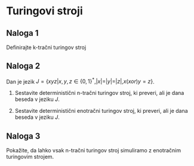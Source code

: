 # Turingovi stroji

## Naloga 1

Definirajte k-tračni turingov stroj

## Naloga 2

Dan je jezik $J = \{ xyz | x, y, z \in \{0, 1\}^*, |x| = |y| = |z|, x (xor) y = z \}$.

1. Sestavite deterministični n-tračni turingov stroj, ki preveri, ali je dana beseda v jeziku $J$.

2. Sestavite deterministični enotračni turingov stroj, ki preveri, ali je dana beseda v jeziku $J$.

## Naloga 3

Pokažite, da lahko vsak n-tračni turingov stroj simuliramo z enotračnim turingovim strojem.